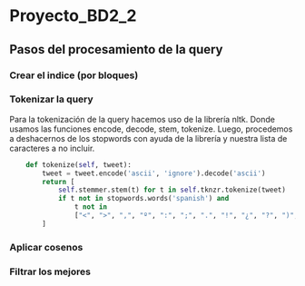 # Proyecto_BD2_2

## Pasos del procesamiento de la query
### Crear el indice (por bloques)

### Tokenizar la query

Para la tokenización de la query hacemos uso de la librería nltk.
Donde usamos las funciones encode, decode, stem, tokenize. Luego,
procedemos a deshacernos de los stopwords con ayuda de la librería
y nuestra lista de caracteres a no incluir.
```python
    def tokenize(self, tweet):
        tweet = tweet.encode('ascii', 'ignore').decode('ascii')
        return [
            self.stemmer.stem(t) for t in self.tknzr.tokenize(tweet)
            if t not in stopwords.words('spanish') and
                t not in 
                ["<", ">", ",", "º", ":", ";", ".", "!", "¿", "?", ")", "(", "@", "'",'"','\"', '.', '...', '....']
        ]
```
### Aplicar cosenos

### Filtrar los mejores
